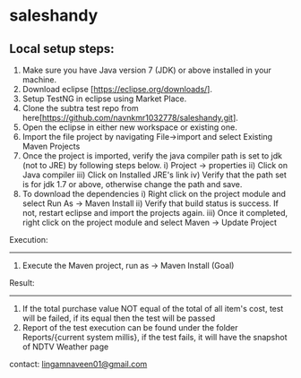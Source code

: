 # saleshandy

Local setup steps:
------------------

1. Make sure you have Java version 7 (JDK) or above installed in your machine.
2. Download eclipse [https://eclipse.org/downloads/].
3. Setup TestNG in eclipse using Market Place.
4. Clone the subtra test repo from here[https://github.com/navnkmr1032778/saleshandy.git].
5. Open the eclipse in either new workspace or existing one.
6. Import the file project by navigating File->import and select Existing Maven Projects
7. Once the project is imported, verify the java compiler path is set to jdk (not to JRE) by following steps below.
   i) Project -> properties
   ii) Click on Java compiler
   iii) Click on Installed JRE's link
   iv) Verify that the path set is for jdk 1.7 or above, otherwise change the path and save.
8. To download the dependencies
   i) Right click on the project module and select Run As -> Maven Install
  ii) Verify that build status is success. If not, restart eclipse and import the projects again.
 iii) Once it completed, right click on the project module and select Maven -> Update Project

 
 
 Execution:
 __________
 
 1. Execute the Maven project, run as -> Maven Install (Goal)

 	
 
 Result:
 _________
 
 1. If the total purchase value NOT equal of the total of all item's cost, test will be failed, if its equal then the test will be passed
 2. Report of the test execution can be found under the folder Reports/{current system millis}, if the test fails, it will have the snapshot of NDTV Weather page
 
 
 contact: lingamnaveen01@gmail.com
